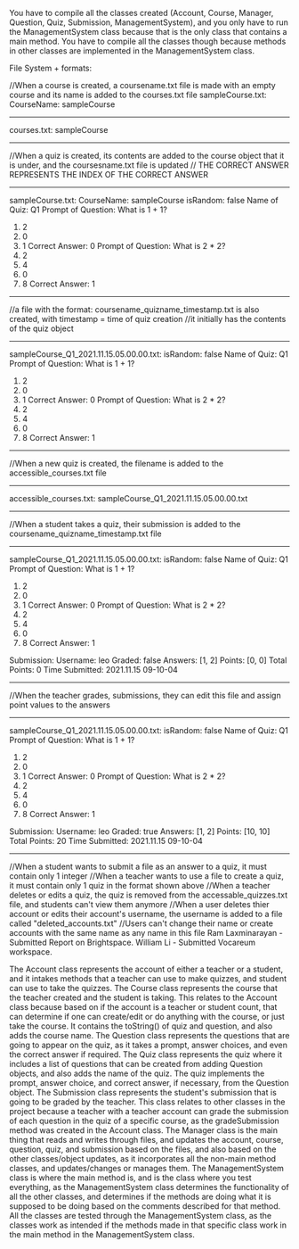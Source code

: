 
You have to compile all the classes created (Account, Course, Manager, Question, Quiz, Submission, ManagementSystem), and you only have to run the ManagementSystem class because that is the only class that contains a main method. You have to compile all the classes though because methods in other classes are implemented in the ManagementSystem class.   

File System + formats:

//When a course is created, a coursename.txt file is made with an empty course and its name is added to the courses.txt file
sampleCourse.txt:
CourseName: sampleCourse
_____________________________________
courses.txt:
sampleCourse
_____________________________________
//When a quiz is created, its contents are added to the course object that it is under, and the coursesname.txt file is updated
// THE CORRECT ANSWER REPRESENTS THE INDEX OF THE CORRECT ANSWER
_____________________________________
sampleCourse.txt:
CourseName: sampleCourse
isRandom: false
Name of Quiz: Q1
Prompt of Question: What is 1 + 1?
1. 2
2. 0
3. 1
Correct Answer: 0
Prompt of Question: What is 2 * 2?
1. 2
2. 4
3. 0
4. 8
Correct Answer: 1
_____________________________________
//a file with the format: coursename_quizname_timestamp.txt is also created, with timestamp = time of quiz creation
//it initially has the contents of the quiz object
______________________________________
sampleCourse_Q1_2021.11.15.05.00.00.txt:
isRandom: false
Name of Quiz: Q1
Prompt of Question: What is 1 + 1?
1. 2
2. 0
3. 1
Correct Answer: 0
Prompt of Question: What is 2 * 2?
1. 2
2. 4
3. 0
4. 8
Correct Answer: 1
____________________________________
//When a new quiz is created, the filename is added to the accessible_courses.txt file
______________________________________
accessible_courses.txt:
sampleCourse_Q1_2021.11.15.05.00.00.txt
______________________________________
//When a student takes a quiz, their submission is added to the coursename_quizname_timestamp.txt file
_____________________________________
sampleCourse_Q1_2021.11.15.05.00.00.txt:
isRandom: false
Name of Quiz: Q1
Prompt of Question: What is 1 + 1?
1. 2
2. 0
3. 1
Correct Answer: 0
Prompt of Question: What is 2 * 2?
1. 2
2. 4
3. 0
4. 8
Correct Answer: 1

Submission: 
Username: leo
Graded: false
Answers: [1, 2]
Points: [0, 0]
Total Points: 0
Time Submitted: 2021.11.15 09-10-04
___________________________________
//When the teacher grades, submissions, they can edit this file and assign point values to the answers
___________________________________
sampleCourse_Q1_2021.11.15.05.00.00.txt:
isRandom: false
Name of Quiz: Q1
Prompt of Question: What is 1 + 1?
1. 2
2. 0
3. 1
Correct Answer: 0
Prompt of Question: What is 2 * 2?
1. 2
2. 4
3. 0
4. 8
Correct Answer: 1

Submission: 
Username: leo
Graded: true
Answers: [1, 2]
Points: [10, 10]
Total Points: 20
Time Submitted: 2021.11.15 09-10-04
___________________________________
//When a student wants to submit a file as an answer to a quiz, it must contain only 1 integer
//When a teacher wants to use a file to create a quiz, it must contain only 1 quiz in the format shown above
//When a teacher deletes or edits a quiz, the quiz is removed from the accessable_quizzes.txt file, and students can't view them anymore
//When a user deletes thier account or edits their account's username, the username is added to a file called "deleted_accounts.txt"
//Users can't change their name or create accounts with the same name as any name in this file
Ram Laxminarayan - Submitted Report on Brightspace. William Li - Submitted Vocareum workspace.

The Account class represents the account of either a teacher or a student, and it intakes methods that a teacher can use to make quizzes, and student can use to take the quizzes. 
The Course class represents the course that the teacher created and the student is taking. This relates to the Account class because based on if the account is a teacher or student count, that can determine if one can create/edit or do anything with the course, or just take the course. It contains the toString() of quiz and question, and also adds the course name. 
The Question class represents the questions that are going to appear on the quiz, as it takes a prompt, answer choices, and even the correct answer if required. 
The Quiz class represents the quiz where it includes a list of questions that can be created from adding Question objects, and also adds the name of the quiz. The quiz implements the prompt, answer choice, and correct answer, if necessary, from the Question object. 
The Submission class represents the student's submission that is going to be graded by the teacher. This class relates to other classes in the project because a teacher with a teacher account can grade the submission of each question in the quiz of a specific course, as the gradeSubmission method was created in the Account class. 
The Manager class is the main thing that reads and writes through files, and updates the account, course, question, quiz, and submission based on the files, and also based on the other classes/object updates, as it incorporates all the non-main method classes, and updates/changes or manages them. 
The ManagementSystem class is where the main method is, and is the class where you test everything, as the ManagementSystem class determines the functionality of all the other classes, and determines if the methods are doing what it is supposed to be doing based on the comments described for that method.
All the classes are tested through the ManagementSystem class, as the classes work as intended if the methods made in that specific class work in the main method in the ManagementSystem class. 

